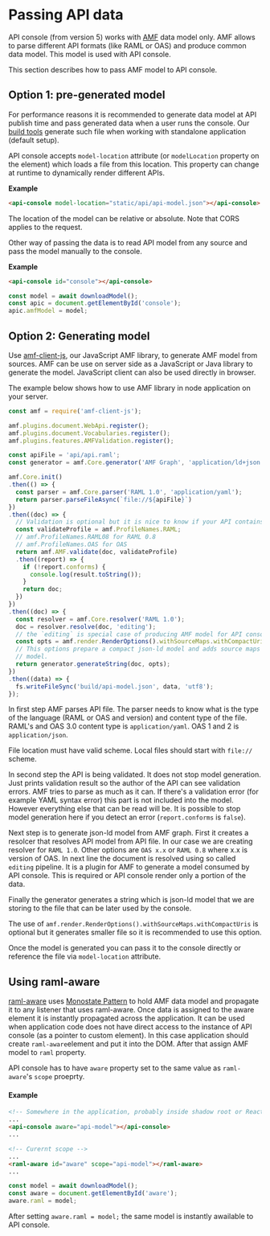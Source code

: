 # Passing API data

API console (from version 5) works with [AMF] data model only. AMF allows to parse different API formats (like RAML or OAS) and produce common data model. This model is used with API console.

This section describes how to pass AMF model to API console.

## Option 1: pre-generated model

For performance reasons it is recommended to generate data model at API publish time and pass generated data when a user runs the console.
Our [build tools] generate such file when working with standalone application (default setup).

API console accepts `model-location` attribute (or `modelLocation` property on the element) which loads a file from this location.
This property can change at runtime to dynamically render different APIs.

**Example**

```html
<api-console model-location="static/api/api-model.json"></api-console>
```

The location of the model can be relative or absolute. Note that CORS applies to the request.

Other way of passing the data is to read API model from any source and pass the model manually to the console.

**Example**

```html
<api-console id="console"></api-console>
```

```javascript
const model = await downloadModel();
const apic = document.getElementById('console');
apic.amfModel = model;
```

## Option 2: Generating model

Use [amf-client-js], our JavaScript AMF library, to generate AMF model from sources.
AMF can be use on server side as a JavaScript or Java library to generate the model.
JavaScript client can also be used directly in browser.

The example below shows how to use AMF library in node application on your server.

```javascript
const amf = require('amf-client-js');

amf.plugins.document.WebApi.register();
amf.plugins.document.Vocabularies.register();
amf.plugins.features.AMFValidation.register();

const apiFile = 'api/api.raml';
const generator = amf.Core.generator('AMF Graph', 'application/ld+json');

amf.Core.init()
.then(() => {
  const parser = amf.Core.parser('RAML 1.0', 'application/yaml');
  return parser.parseFileAsync(`file://${apiFile}`)
})
.then((doc) => {
  // Validation is optional but it is nice to know if your API contains errors.
  const validateProfile = amf.ProfileNames.RAML;
  // amf.ProfileNames.RAML08 for RAML 0.8
  // amf.ProfileNames.OAS for OAS
  return amf.AMF.validate(doc, validateProfile)
  .then((report) => {
    if (!report.conforms) {
      console.log(result.toString());
    }
    return doc;
  })
})
.then((doc) => {
  const resolver = amf.Core.resolver('RAML 1.0');
  doc = resolver.resolve(doc, 'editing');
  // the `editing` is special case of producing AMF model for API console.
  const opts = amf.render.RenderOptions().withSourceMaps.withCompactUris;
  // This options prepare a compact json-ld model and adds source maps to the
  // model.
  return generator.generateString(doc, opts);
})
.then((data) => {
  fs.writeFileSync('build/api-model.json', data, 'utf8');
});
```

In first step AMF parses API file. The parser needs to know what is the type of the language (RAML or OAS and version) and content type of the file. RAML's and OAS 3.0 content type is `application/yaml`. OAS 1 and 2 is `application/json`.

File location must have valid scheme. Local files should start with `file://` scheme.

In second step the API is being validated. It does not stop model generation. Just prints validation result so the author of the API can see validation errors. AMF tries to parse as much as it can. If there's a validation error (for example YAML syntax error) this part is not included into the model. However everything else that can be read will be.
It is possible to stop model generation here if you detect an error (`report.conforms` is `false`).

Next step is to generate json-ld model from AMF graph. First it creates a resolcer that resolves API model from API file.
In our case we are creating resolver for `RAML 1.0`. Other options are `OAS x.x` or `RAML 0.8` where x.x is version of OAS.
In next line the document is resolved using so called `editing` pipeline. It is a plugin for AMF to generate a model consumed by API console.
This is required or API console render only a portion of the data.

Finally the generator generates a string which is json-ld model that we are storing to the file that can be later used by the console.

The use of `amf.render.RenderOptions().withSourceMaps.withCompactUris` is optional but it generates smaller file so it is recommended to use this option.

Once the model is generated you can pass it to the console directly or reference the file via `model-location` attribute.

## Using raml-aware

[raml-aware] uses [Monostate Pattern] to hold AMF data model and propagate it to any listener that uses raml-aware.
Once data is assigned to the aware element it is instantly propagated across the application.
It can be used when application code does not have direct access to the instance of API console (as a pointer to custom element).
In this case application should create `raml-aware`element and put it into the DOM. After that assign AMF model to `raml` property.

API console has to have `aware` property set to the same value as `raml-aware`'s `scope` proeprty.

#### Example

```html
<!-- Somewhere in the application, probably inside shadow root or React component -->
...
<api-console aware="api-model"></api-console>
...
```

```html
<!-- Curernt scope -->
...
<raml-aware id="aware" scope="api-model"></raml-aware>
...
```
```javascript
const model = await downloadModel();
const aware = document.getElementById('aware');
aware.raml = model;
```

After setting `aware.raml = model;` the same model is instantly awailable to
API console.

[AMF]: https://github.com/aml-org/amf
[build tools]: build-tools.md
[amf-client-js]: https://www.npmjs.com/package/amf-client-js
[raml-aware]: https://github.com/advanced-rest-client/raml-aware
[Monostate Pattern]: http://wiki.c2.com/?MonostatePattern
